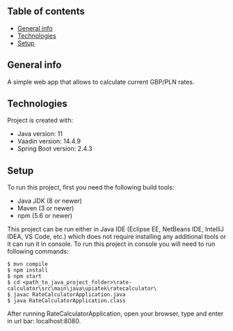 ## Table of contents
* [General info](#general-info)
* [Technologies](#technologies)
* [Setup](#setup)

## General info
A simple web app that allows to calculate current GBP/PLN rates.
	
## Technologies
Project is created with:
* Java version: 11
* Vaadin version: 14.4.9
* Spring Boot version: 2.4.3
	
## Setup
To run this project, first you need the following build tools:
* Java JDK (8 or newer) 
* Maven (3 or newer)
* npm (5.6 or newer)

This project can be run either in Java IDE (Eclipse EE, NetBeans IDE, IntelliJ IDEA, VS Code, etc.) which does not require installing any additional tools or it can run it in console. To run this project in console you will need to run following commands:

```
$ mvn compile
$ npm install
$ npm start
$ cd <path_to_java_project_folder>\rate-calculator\src\main\java\upiatek\ratecalculator\
$ javac RateCalculatorApplication.java
$ java RateCalculatorApplication.class

```

After running RateCalculatorApplication, open your browser, type and enter in url bar: localhost:8080.
